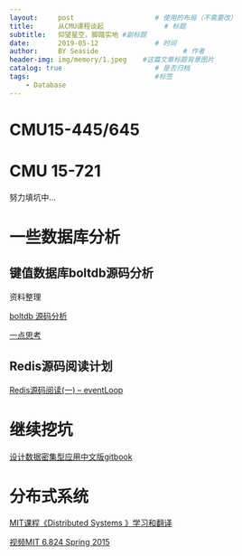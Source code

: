 ```yaml
---
layout:     post                    # 使用的布局（不需要改）
title:      从CMU课程谈起               # 标题 
subtitle:   仰望星空，脚踏实地 #副标题
date:       2019-05-12              # 时间
author:     BY Seaside                     # 作者
header-img: img/memory/1.jpeg    #这篇文章标题背景图片
catalog: true                       # 是否归档
tags:                               #标签
    - Database
---
```


# CMU15-445/645 

# CMU 15-721

努力填坑中...

# 一些数据库分析

## 键值数据库boltdb源码分析

资料整理

[boltdb 源码分析](<https://youjiali1995.github.io/storage/boltdb/>)

[一点思考](https://youjiali1995.github.io/database/CMU-15445/)

## Redis源码阅读计划

[Redis源码阅读(一) – eventLoop](<https://youjiali1995.github.io/redis/eventloop/>)

# 继续挖坑

[设计数据密集型应用中文版gitbook](<https://vonng.gitbooks.io/ddia-cn/content/>)

# 分布式系统

[MIT课程《Distributed Systems 》学习和翻译](<https://github.com/feixiao/Distributed-Systems>)

[视频MIT 6.824 Spring 2015](<https://www.youtube.com/playlist?list=PL2e1VWknVg6hgKFd3XOT0b3g_r3AFd4lH>)